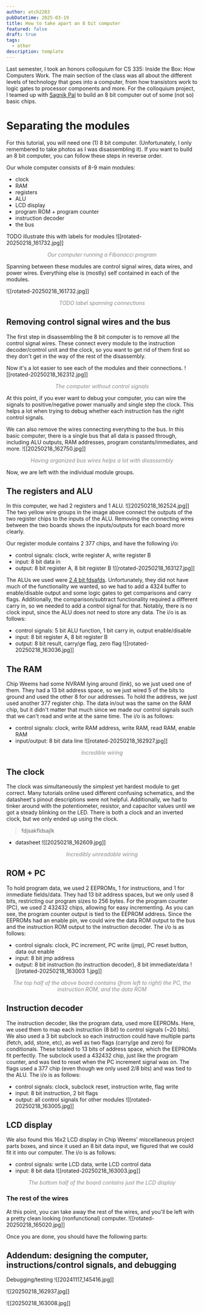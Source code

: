 ```yaml
---
author: atch2203
pubDatetime: 2025-03-19
title: How to take apart an 8 bit computer
featured: false
draft: true
tags:
  - other
description: template
---
```

Last semester, I took an honors colloquium for CS 335: Inside the Box: How Computers Work. The main section of the class was all about the different levels of technology that goes into a computer, from how transistors work to logic gates to processor components and more. For the colloquium project, I teamed up with [Sagnik Pal](http://www-edlab.cs.umass.edu/~sagnikpal/) to build an 8 bit computer out of some (not so) basic chips.

# Separating the modules
For this tutorial, you will need one (1) 8 bit computer. (Unfortunately, I only remembered to take photos as I was disassembling it). If you want to build an 8 bit computer, you can follow these steps in reverse order.

Our whole computer consists of 8-9 main modules:
- clock
- RAM
- registers
- ALU
- LCD display
- program ROM + program counter
- instruction decoder
- the bus


TODO illustrate this with labels for modules
![[rotated-20250218_161732.jpg]]
<div align="center" style="color:#888888"><em>Our computer running a Fibonacci program</em></div>

Spanning between these modules are control signal wires, data wires, and power wires. Everything else is (mostly) self contained in each of the modules.

![[rotated-20250218_161732.jpg]]
<div align="center" style="color:#888888"><em>TODO label spanning connections</em></div>

## Removing control signal wires and the bus
The first step in disassembling the 8 bit computer is to remove all the control signal wires. These connect every module to the instruction decoder/control unit and the clock, so you want to get rid of them first so they don't get in the way of the rest of the disassembly.

Now it's a lot easier to see each of the modules and their connections.
![[rotated-20250218_162312.jpg]]
<div align="center" style="color:#888888"><em>The computer without control signals</em></div>

At this point, if you ever want to debug your computer, you can wire the signals to positive/negative power manually and single step the clock. This helps a lot when trying to debug whether each instruction has the right control signals.

We can also remove the wires connecting everything to the bus. In this basic computer, there is a single bus that all data is passed through, including ALU outputs, RAM addresses, program constants/immediates, and more.
![[20250218_162750.jpg]]
<div align="center" style="color:#888888"><em>Having organized bus wires helps a lot with disassembly</em></div>

Now, we are left with the individual module groups.


## The registers and ALU
In this computer, we had 2 registers and 1 ALU.
![[20250218_162524.jpg]]
The two yellow wire groups in the image above connect the outputs of the two register chips to the inputs of the ALU.
Removing the connecting wires between the two boards shows the inputs/outputs for each board more clearly.

Our register module contains 2 377 chips, and have the following i/o:
- control signals: clock, write register A, write register B
- input: 8 bit data in
- output: 8 bit register A, 8 bit register B
![[rotated-20250218_163127.jpg]]

The ALUs we used were [2 4 bit fdsafds](TODO). Unfortunately, they did not have much of the functionality we wanted, so we had to add a 4324 buffer to enable/disable output and some logic gates to get comparisons and carry flags. Additionally, the comparison/subtract functionality required a different carry in, so we needed to add a control signal for that. Notably, there is no clock input, since the ALU does not need to store any data. The i/o is as follows:
- control signals: 5 bit ALU function, 1 bit carry in, output enable/disable
- input: 8 bit register A, 8 bit register B
- output: 8 bit result, carry/ge flag, zero flag
![[rotated-20250218_163036.jpg]]

## The RAM
Chip Weems had some NVRAM lying around (link), so we just used one of them. They had a 13 bit address space, so we just wired 5 of the bits to ground and used the other 8 for our addresses. To hold the address, we just used another 377 register chip. The data in/out was the same on the RAM chip, but it didn't matter that much since we made our control signals such that we can't read and write at the same time. The i/o is as follows:
- control signals: clock, write RAM address, write RAM, read RAM, enable RAM
- input/output: 8 bit data line
![[rotated-20250218_162927.jpg]]
<div align="center" style="color:#888888"><em>Incredible wiring</em></div>

## The clock
The clock was simultaneously the simplest yet hardest module to get correct. Many tutorials online used different confusing schematics, and the datasheet's pinout descriptions were not helpful. Additionally, we had to tinker around with the potentiometer, resistor, and capacitor values until we got a steady blinking on the LED. There is both a clock and an inverted clock, but we only ended up using the clock.

> fdjsakfldsajlk
- datasheet
![[20250218_162609.jpg]]
<div align="center" style="color:#888888"><em>Incredibly unreadable wiring</em></div>


## ROM + PC
To hold program data, we used 2 EEPROMs, 1 for instructions, and 1 for immediate fields/data. They had 13 bit address spaces, but we only used 8 bits, restricting our program sizes to 256 bytes. For the program counter (PC), we used 2 432432 chips, allowing for easy incrementing. As you can see, the program counter output is tied to the EEPROM address. Since the EEPROMs had an enable pin, we could wire the data ROM output to the bus and the instruction ROM output to the instruction decoder. The i/o is as follows:
- control signals: clock, PC increment, PC write (jmp), PC reset button, data out enable
- input: 8 bit jmp address
- output: 8 bit instruction (to instruction decoder), 8 bit immediate/data
![[rotated-20250218_163003 1.jpg]]
<div align="center" style="color:#888888"><em>The top half of the above board contains (from left to right) the PC, the instruction ROM, and the data ROM</em></div>

## Instruction decoder
The instruction decoder, like the program data, used more EEPROMs. Here, we used them to map each instruction (8 bit) to control signals (~20 bits). We also used a 3 bit subclock so each instruction could have multiple parts (fetch, add, store, etc), as well as two flags (carry/ge and zero) for conditionals. These totaled to 13 bits of address space, which the EEPROMs fit perfectly. The subclock used a 432432 chip, just like the program counter, and was tied to reset when the PC increment signal was on. The flags used a 377 chip (even though we only used 2/8 bits) and was tied to the ALU. The i/o is as follows:
- control signals: clock, subclock reset, instruction write, flag write
- input: 8 bit instruction, 2 bit flags
- output: all control signals for other modules
![[rotated-20250218_163005.jpg]]

## LCD display
We also found this 16x2 LCD display in Chip Weems' miscellaneous project parts boxes, and since it used an 8 bit data input, we figured that we could fit it into our computer. The i/o is as follows:
- control signals: write LCD data, write LCD control data
- input: 8 bit data
![[rotated-20250218_163003.jpg]]
<div align="center" style="color:#888888"><em>The bottom half of the board contains just the LCD display</em></div>

### The rest of the wires
At this point, you can take away the rest of the wires, and you'll be left with a pretty clean looking (nonfunctional) computer.
![[rotated-20250218_165020.jpg]]

Once you are done, you should have the following parts:



## Addendum: designing the computer, instructions/control signals, and debugging

Debugging/testing
![[20241117_145416.jpg]]

![[20250218_162937.jpg]]

![[20250218_163008.jpg]]